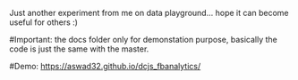 Just another experiment from me on data playground... hope it can become useful for others :)

#Important:
the docs folder only for demonstation purpose, basically the code is just the same with the master.

#Demo:
https://aswad32.github.io/dcjs_fbanalytics/
